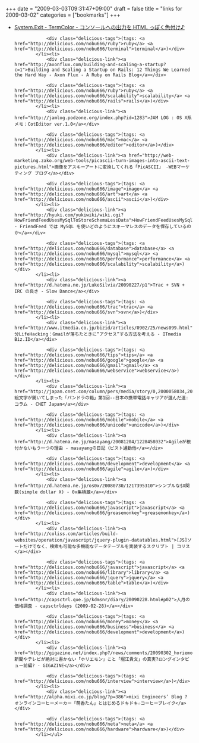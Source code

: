 +++
date = "2009-03-03T09:31:47+09:00"
draft = false
title = "links for 2009-03-02"
categories = ["bookmarks"]
+++

<ul class="delicious"><li>
                <div class="delicious-link"><a href="http://jugyo.org/blog/3195">System.Exit - TermColor - コンソールへの出力を HTML っぽく色付け♪</a></div>
                
                <div class="delicious-tags">(tags: <a href="http://delicious.com/nobu666/ruby">ruby</a> <a href="http://delicious.com/nobu666/terminal">terminal</a>)</div>
            </li><li>
                <div class="delicious-link"><a href="http://axonflux.com/building-and-scaling-a-startup?c=1">Building and Scaling a Startup on Rails: 12 Things We Learned the Hard Way - Axon Flux - A Ruby on Rails Blog</a></div>
                
                <div class="delicious-tags">(tags: <a href="http://delicious.com/nobu666/ruby">ruby</a> <a href="http://delicious.com/nobu666/scalability">scalability</a> <a href="http://delicious.com/nobu666/rails">rails</a>)</div>
            </li><li>
                <div class="delicious-link"><a href="http://jamlog.podzone.org/index.php?id=1283">JAM LOG : OS X系メモ：CotEditor ver.1.0</a></div>
                
                <div class="delicious-tags">(tags: <a href="http://delicious.com/nobu666/mac">mac</a> <a href="http://delicious.com/nobu666/editor">editor</a>)</div>
            </li><li>
                <div class="delicious-link"><a href="http://web-marketing.zako.org/web-tools/picascii-turn-images-into-ascii-text-pictures.html">画像をアスキーアートに変換してくれる「PicASCII」 -WEBマーケティング ブログ</a></div>
                
                <div class="delicious-tags">(tags: <a href="http://delicious.com/nobu666/image">image</a> <a href="http://delicious.com/nobu666/art">art</a> <a href="http://delicious.com/nobu666/ascii">ascii</a>)</div>
            </li><li>
                <div class="delicious-link"><a href="http://hyuki.com/yukiwiki/wiki.cgi?HowFriendFeedUsesMySqlToStoreSchemaLessData">HowFriendFeedUsesMySqlToStoreSchemaLessData - FriendFeed では MySQL を使いどのようにスキーマレスのデータを保存しているのか</a></div>
                
                <div class="delicious-tags">(tags: <a href="http://delicious.com/nobu666/database">database</a> <a href="http://delicious.com/nobu666/mysql">mysql</a> <a href="http://delicious.com/nobu666/performance">performance</a> <a href="http://delicious.com/nobu666/scalability">scalability</a>)</div>
            </li><li>
                <div class="delicious-link"><a href="http://d.hatena.ne.jp/LukeSilvia/20090227/p1">Trac + SVN + IRC の良さ - Slow Dance</a></div>
                
                <div class="delicious-tags">(tags: <a href="http://delicious.com/nobu666/trac">trac</a> <a href="http://delicious.com/nobu666/svn">svn</a>)</div>
            </li><li>
                <div class="delicious-link"><a href="http://www.itmedia.co.jp/bizid/articles/0902/25/news099.html">3分LifeHacking：Gmailが落ちたときに“アクセス”する方法を考える - ITmedia Biz.ID</a></div>
                
                <div class="delicious-tags">(tags: <a href="http://delicious.com/nobu666/tips">tips</a> <a href="http://delicious.com/nobu666/google">google</a> <a href="http://delicious.com/nobu666/gmail">gmail</a> <a href="http://delicious.com/nobu666/webservice">webservice</a>)</div>
            </li><li>
                <div class="delicious-link"><a href="http://japan.cnet.com/column/pers/media/story/0,2000058034,20389042,00.htm">絵文字が開いてしまった「パンドラの箱」第1回--日本の携帯電話キャリアが選んだ道:コラム - CNET Japan</a></div>
                
                <div class="delicious-tags">(tags: <a href="http://delicious.com/nobu666/mobile">mobile</a> <a href="http://delicious.com/nobu666/unicode">unicode</a>)</div>
            </li><li>
                <div class="delicious-link"><a href="http://d.hatena.ne.jp/masayang/20081204/1228458032">Agileが根付かないもう一つの理由 - masayangの日記（ピスト通勤他</a></div>
                
                <div class="delicious-tags">(tags: <a href="http://delicious.com/nobu666/development">development</a> <a href="http://delicious.com/nobu666/agile">agile</a>)</div>
            </li><li>
                <div class="delicious-link"><a href="http://d.hatena.ne.jp/os0x/20080730/1217395310">シンプルな$X関数(simple dollar X) - 0x集積蔵</a></div>
                
                <div class="delicious-tags">(tags: <a href="http://delicious.com/nobu666/javascript">javascript</a> <a href="http://delicious.com/nobu666/greasemonkey">greasemonkey</a>)</div>
            </li><li>
                <div class="delicious-link"><a href="http://coliss.com/articles/build-websites/operation/javascript/jquery-plugin-datatables.html">[JS]ソートだけでなく、検索も可能な多機能なデータテーブルを実装するスクリプト | コリス</a></div>
                
                <div class="delicious-tags">(tags: <a href="http://delicious.com/nobu666/javascript">javascript</a> <a href="http://delicious.com/nobu666/library">library</a> <a href="http://delicious.com/nobu666/jquery">jquery</a> <a href="http://delicious.com/nobu666/table">table</a>)</div>
            </li><li>
                <div class="delicious-link"><a href="http://capsctrl.que.jp/kdmsnr/diary/20090228.html#p02">人月の価格調査 - capsctrldays (2009-02-28)</a></div>
                
                <div class="delicious-tags">(tags: <a href="http://delicious.com/nobu666/money">money</a> <a href="http://delicious.com/nobu666/business">business</a> <a href="http://delicious.com/nobu666/development">development</a>)</div>
            </li><li>
                <div class="delicious-link"><a href="http://gigazine.net/index.php?/news/comments/20090302_horiemon01/">新聞やテレビが絶対に書かない「ホリエモン」こと「堀江貴文」の真実?ロングインタビュー前編? - GIGAZINE</a></div>
                
                <div class="delicious-tags">(tags: <a href="http://delicious.com/nobu666/interview">interview</a>)</div>
            </li><li>
                <div class="delicious-link"><a href="http://alpha.mixi.co.jp/blog/?p=386">mixi Engineers’ Blog ? オンラインコーヒーメーカー「萌香たん」とはじめるドキドキ☆コーヒーブレイク</a></div>
                
                <div class="delicious-tags">(tags: <a href="http://delicious.com/nobu666/neta">neta</a> <a href="http://delicious.com/nobu666/hardware">hardware</a>)</div>
            </li></ul>
